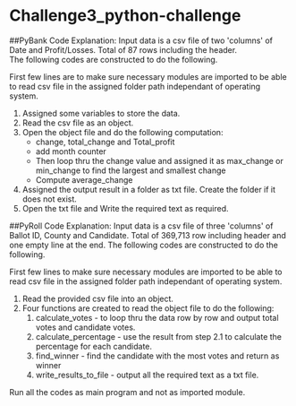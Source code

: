 # Challenge3_python-challenge

##PyBank Code Explanation:
Input data is a csv file of two 'columns' of Date and Profit/Losses.  Total of 87 rows including the header.  
The following codes are constructed to do the following.

First few lines are to make sure necessary modules are imported to be able to read csv file in the assigned folder path independant of operating system.
1. Assigned some variables to store the data.
2. Read the csv file as an object.
3. Open the object file and do the following computation:
	- change, total_change and Total_profit
	- add month counter
	- Then loop thru the change value and assigned it as max_change or min_change to find the largest and smallest change
	- Compute average_change
4.  Assigned the output result in a folder as txt file.  Create the folder if it does not exist.
5.  Open the txt file and Write the required text as required.




##PyRoll Code Explanation:
Input data is a csv file of three 'columns' of Ballot ID, County and Candidate.  Total of 369,713 row including header and one empty line at the end.
The following codes are constructed to do the following.

First few lines to make sure necessary modules are imported to be able to read csv file in the assigned folder path independant of operating system.
1. Read the provided csv file into an object.
2. Four functions are created to read the object file to do the following:
	1. calculate_votes - to loop thru the data row by row and output total votes and candidate votes.
	2. calculate_percentage - use the result from step 2.1 to calculate the percentage for each candidate.
	3. find_winner - find the candidate with the most votes and return as winner
	4. write_results_to_file  - output all the required text as a txt file.

Run all the codes as main program and not as imported module.
